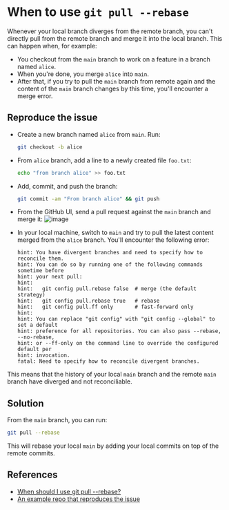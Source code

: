 # When to use `git pull --rebase` 

Whenever your local branch diverges from the remote branch, you can't directly pull from
the remote branch and merge it into the local branch. This can happen when, for example:

* You checkout from the `main` branch to work on a feature in a branch named `alice`.
* When you're done, you merge `alice` into `main`.
* After that, if you try to pull the `main` branch from remote again and the content of
the `main` branch changes by this time, you'll encounter a merge error.


## Reproduce the issue

* Create a new branch named `alice` from `main`. Run:
    ```bash
    git checkout -b alice
    ```
* From `alice` branch, add a line to a newly created file `foo.txt`:
    ```bash
    echo "from branch alice" >> foo.txt
    ```
* Add, commit, and push the branch:
    ```bash
    git commit -am "From branch alice" && git push
    ```

* From the GitHub UI, send a pull request against the `main` branch and merge it:
    ![image](https://user-images.githubusercontent.com/30027932/178817072-12e6bb10-6ab7-4b30-8b05-74ca0791da55.png)

* In your local machine, switch to `main` and try to pull the latest content merged from
the `alice` branch. You'll encounter the following error:

    ```
    hint: You have divergent branches and need to specify how to reconcile them.
    hint: You can do so by running one of the following commands sometime before
    hint: your next pull:
    hint:
    hint:   git config pull.rebase false  # merge (the default strategy)
    hint:   git config pull.rebase true   # rebase
    hint:   git config pull.ff only       # fast-forward only
    hint:
    hint: You can replace "git config" with "git config --global" to set a default
    hint: preference for all repositories. You can also pass --rebase, --no-rebase,
    hint: or --ff-only on the command line to override the configured default per
    hint: invocation.
    fatal: Need to specify how to reconcile divergent branches.
    ```
This means that the history of your local `main` branch and the remote `main` branch have diverged and not reconciliable.


## Solution

From the `main` branch, you can run:

```bash
git pull --rebase
```

This will rebase your local `main` by adding your local commits on top of the remote
commits.


## References

* [When should I use git pull --rebase?](https://stackoverflow.com/questions/2472254/when-should-i-use-git-pull-rebase)
* [An example repo that reproduces the issue](https://github.com/rednafi/_pull-rebase)
